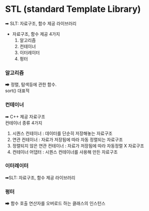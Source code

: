 # STL (standard Template Library)
➡ SLT: 자료구조, 함수 제공 라이브러리 

- 자료구조, 함수 제공 4가지 
  1) 알고리즘
  2) 컨테이너
  3) 이터레이터
  4) 펑터

### 알고리즘
➡ 정렬, 탐색등에 관한 함수. <br>
   sort() 대표적

### 컨테이너
➡ C++ 제공 자료구조 <br>
   컨테이너 종류 4가지
    
  1) 시퀀스 컨테이너 : 데이터를 단순히 저장해놓는 자료구조
  2) 연관 컨테이너 : 자료가 저장됨에 따라 자동 정렬되는 자료구조
  3) 정렬되지 않은 연관 컨테이너 : 자료가 저장됨에 따라 자동정렬 X 자료구조
  4) 컨테이너 어댑터 : 시퀀스 컨테이너를 사용해 만든 자료구조
  
### 이터레이터
➡SLT: 자료구조, 함수 제공 라이브러리 

### 펑터
➡ 함수 호출 연산자를 오버로드 하는 클래스의 인스턴스


